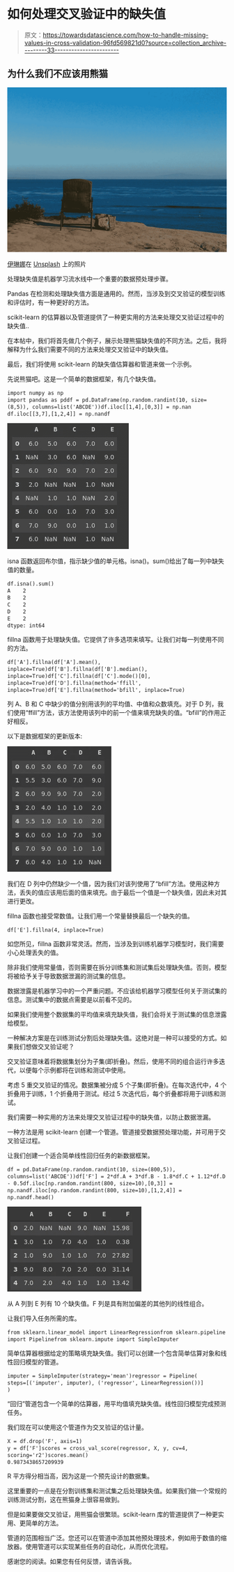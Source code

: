 # 如何处理交叉验证中的缺失值

> 原文：<https://towardsdatascience.com/how-to-handle-missing-values-in-cross-validation-96fd569821d0?source=collection_archive---------33----------------------->

## 为什么我们不应该用熊猫

![](img/997f48aa6a44e47c6d64a2bc8543e46a.png)

[伊琳娜](https://unsplash.com/@sofiameli?utm_source=unsplash&utm_medium=referral&utm_content=creditCopyText)在 [Unsplash](https://unsplash.com/s/photos/missing?utm_source=unsplash&utm_medium=referral&utm_content=creditCopyText) 上的照片

处理缺失值是机器学习流水线中一个重要的数据预处理步骤。

Pandas 在检测和处理缺失值方面是通用的。然而，当涉及到交叉验证的模型训练和评估时，有一种更好的方法。

scikit-learn 的估算器以及管道提供了一种更实用的方法来处理交叉验证过程中的缺失值..

在本帖中，我们将首先做几个例子，展示处理熊猫缺失值的不同方法。之后，我将解释为什么我们需要不同的方法来处理交叉验证中的缺失值。

最后，我们将使用 scikit-learn 的缺失值估算器和管道来做一个示例。

先说熊猫吧。这是一个简单的数据框架，有几个缺失值。

```
import numpy as np
import pandas as pddf = pd.DataFrame(np.random.randint(10, size=(8,5)), columns=list('ABCDE'))df.iloc[[1,4],[0,3]] = np.nan
df.iloc[[3,7],[1,2,4]] = np.nandf
```

![](img/c73d0541e1dba21383cab7e7ee0ee814.png)

isna 函数返回布尔值，指示缺少值的单元格。isna()。sum()给出了每一列中缺失值的数量。

```
df.isna().sum()
A    2
B    2
C    2
D    2
E    2
dtype: int64
```

fillna 函数用于处理缺失值。它提供了许多选项来填写。让我们对每一列使用不同的方法。

```
df['A'].fillna(df['A'].mean(), inplace=True)df['B'].fillna(df['B'].median(), inplace=True)df['C'].fillna(df['C'].mode()[0], inplace=True)df['D'].fillna(method='ffill', inplace=True)df['E'].fillna(method='bfill', inplace=True)
```

列 A、B 和 C 中缺少的值分别用该列的平均值、中值和众数填充。对于 D 列，我们使用“ffill”方法，该方法使用该列中的前一个值来填充缺失的值。“bfill”的作用正好相反。

以下是数据框架的更新版本:

![](img/b22c7c44256709e28d6c5e2f8d5ccaf6.png)

我们在 D 列中仍然缺少一个值，因为我们对该列使用了“bfill”方法。使用这种方法，丢失的值应该用后面的值来填充。由于最后一个值是一个缺失值，因此未对其进行更改。

fillna 函数也接受常数值。让我们用一个常量替换最后一个缺失的值。

```
df['E'].fillna(4, inplace=True)
```

如您所见，fillna 函数非常灵活。然而，当涉及到训练机器学习模型时，我们需要小心处理丢失的值。

除非我们使用常量值，否则需要在拆分训练集和测试集后处理缺失值。否则，模型将被给予关于导致数据泄漏的测试集的信息。

数据泄露是机器学习中的一个严重问题。不应该给机器学习模型任何关于测试集的信息。测试集中的数据点需要是以前看不见的。

如果我们使用整个数据集的平均值来填充缺失值，我们会将关于测试集的信息泄露给模型。

一种解决方案是在训练测试分割后处理缺失值。这绝对是一种可以接受的方式。如果我们想做交叉验证呢？

交叉验证意味着将数据集划分为子集(即折叠)。然后，使用不同的组合运行许多迭代，以便每个示例都将在训练和测试中使用。

考虑 5 重交叉验证的情况。数据集被分成 5 个子集(即折叠)。在每次迭代中，4 个折叠用于训练，1 个折叠用于测试。经过 5 次迭代后，每个折叠都将用于训练和测试。

我们需要一种实用的方法来处理交叉验证过程中的缺失值，以防止数据泄漏。

一种方法是用 scikit-learn 创建一个管道。管道接受数据预处理功能，并可用于交叉验证过程。

让我们创建一个适合简单线性回归任务的新数据框架。

```
df = pd.DataFrame(np.random.randint(10, size=(800,5)), columns=list('ABCDE'))df['F'] = 2*df.A + 3*df.B - 1.8*df.C + 1.12*df.D - 0.5df.iloc[np.random.randint(800, size=10),[0,3]] = np.nandf.iloc[np.random.randint(800, size=10),[1,2,4]] = np.nandf.head()
```

![](img/a8b125fd99bbdb45ed85cfd3b3538206.png)

从 A 列到 E 列有 10 个缺失值。F 列是具有附加偏差的其他列的线性组合。

让我们导入任务所需的库。

```
from sklearn.linear_model import LinearRegressionfrom sklearn.pipeline import Pipelinefrom sklearn.impute import SimpleImputer
```

简单估算器根据给定的策略填充缺失值。我们可以创建一个包含简单估算对象和线性回归模型的管道。

```
imputer = SimpleImputer(strategy='mean')regressor = Pipeline(
steps=[('imputer', imputer), ('regressor', LinearRegression())]
)
```

“回归”管道包含一个简单的估算器，用平均值填充缺失值。线性回归模型完成预测任务。

我们现在可以使用这个管道作为交叉验证的估计量。

```
X = df.drop('F', axis=1)
y = df['F']scores = cross_val_score(regressor, X, y, cv=4, scoring='r2')scores.mean()
0.9873438657209939
```

R 平方得分相当高，因为这是一个预先设计的数据集。

这里重要的一点是在分割训练集和测试集之后处理缺失值。如果我们做一个常规的训练测试分割，这在熊猫身上很容易做到。

但是如果要做交叉验证，用熊猫会很繁琐。scikit-learn 库的管道提供了一种更实用、更简单的方法。

管道的范围相当广泛。您还可以在管道中添加其他预处理技术，例如用于数值的缩放器。使用管道可以实现某些任务的自动化，从而优化流程。

感谢您的阅读。如果您有任何反馈，请告诉我。